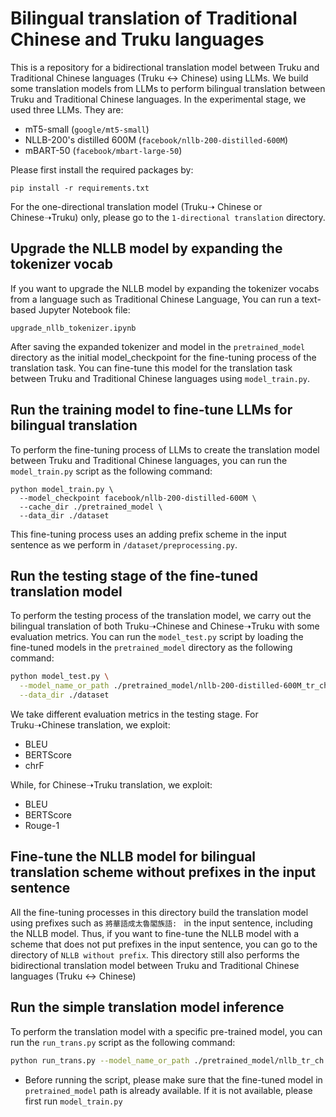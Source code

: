 # Bilingual translation of Traditional Chinese and Truku languages
This is a repository for a bidirectional translation model between Truku and Traditional Chinese languages (Truku ↔ Chinese) using LLMs. We build some translation models from LLMs to perform bilingual translation between Truku and Traditional Chinese languages. In the experimental stage, we used three LLMs. They are:
* mT5-small (`google/mt5-small`)
* NLLB-200's distilled 600M (`facebook/nllb-200-distilled-600M`)
* mBART-50 (`facebook/mbart-large-50`)

Please first install the required packages by:
```
pip install -r requirements.txt
```
For the one-directional translation model (Truku➝ Chinese or Chinese➝Truku) only, please go to the `1-directional translation` directory.
## Upgrade the NLLB model by expanding the tokenizer vocab
If you want to upgrade the NLLB model by expanding the tokenizer vocabs from a language such as Traditional Chinese Language, You can run a text-based Jupyter Notebook file:
```
upgrade_nllb_tokenizer.ipynb
```
After saving the expanded tokenizer and model in the `pretrained_model` directory as the initial model_checkpoint for the fine-tuning process of the translation task. You can fine-tune this model for the translation task between Truku and Traditional Chinese languages using `model_train.py`.

## Run the training model to fine-tune LLMs for bilingual translation
To perform the fine-tuning process of LLMs to create the translation model between Truku and Traditional Chinese languages, you can run the `model_train.py` script as the following command:
```bashmodel_train
python model_train.py \
  --model_checkpoint facebook/nllb-200-distilled-600M \
  --cache_dir ./pretrained_model \
  --data_dir ./dataset
```
This fine-tuning  process uses an adding prefix scheme in the input sentence as we perform in `/dataset/preprocessing.py`.
## Run the testing stage of the fine-tuned translation model
To perform the testing process of the translation model, we carry out the bilingual translation of both Truku➝Chinese and Chinese➝Truku with some evaluation metrics. You can run the `model_test.py` script by loading the fine-tuned models in the `pretrained_model` directory as the following command:
```bash
python model_test.py \
  --model_name_or_path ./pretrained_model/nllb-200-distilled-600M_tr_ch \
  --data_dir ./dataset
```
We take different evaluation metrics in the testing stage. For Truku➝Chinese translation, we exploit:
* BLEU
* BERTScore
* chrF

While, for Chinese➝Truku translation, we exploit:
* BLEU
* BERTScore
* Rouge-1
## Fine-tune the NLLB model for bilingual translation scheme without prefixes in the input sentence
All the fine-tuning processes in this directory build the translation model using prefixes such as `將華語成太魯閣族語: ` in the input sentence, including the NLLB model. 
Thus, if you want to fine-tune the NLLB model with a scheme that does not put prefixes in the input sentence, you can go to the directory of `NLLB without prefix`. This directory still also performs the bidirectional translation model between Truku and Traditional Chinese languages (Truku ↔ Chinese)

## Run the simple translation model inference
To perform the translation model with a specific pre-trained model, you can run the `run_trans.py` script as the following command:
```bash
python run_trans.py --model_name_or_path ./pretrained_model/nllb_tr_ch
```
* Before running the script, please make sure that the fine-tuned model in `pretrained_model` path is already available. If it is not available, please first run `model_train.py`
